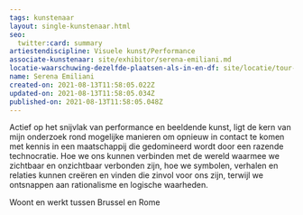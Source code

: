 ```yaml
---
tags: kunstenaar
layout: single-kunstenaar.html
seo:
  twitter:card: summary
artiestendiscipline: Visuele kunst/Performance
associate-kunstenaar: site/exhibitor/serena-emiliani.md
locatie-waarschuwing-dezelfde-plaatsen-als-in-en-df: site/locatie/tour-musée-et-café-du-tir-à-larc-de-genval.md
name: Serena Emiliani
created-on: 2021-08-13T11:58:05.022Z
updated-on: 2021-08-13T11:58:05.034Z
published-on: 2021-08-13T11:58:05.048Z
---
```

<!--StartFragment-->

Actief op het snijvlak van performance en beeldende kunst, ligt de kern van mijn onderzoek rond mogelijke manieren om opnieuw in contact te komen met kennis in een maatschappij die gedomineerd wordt door een razende technocratie. Hoe we ons kunnen verbinden met de wereld waarmee we zichtbaar en onzichtbaar verbonden zijn, hoe we symbolen, verhalen en relaties kunnen creëren en vinden die zinvol voor ons zijn, terwijl we ontsnappen aan rationalisme en logische waarheden.

Woont en werkt tussen Brussel en Rome



<!--EndFragment-->